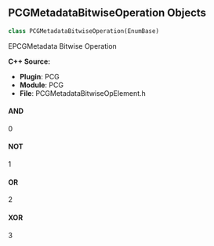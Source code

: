 ## PCGMetadataBitwiseOperation Objects

```python
class PCGMetadataBitwiseOperation(EnumBase)
```

EPCGMetadata Bitwise Operation

**C++ Source:**

- **Plugin**: PCG
- **Module**: PCG
- **File**: PCGMetadataBitwiseOpElement.h

<a id="unreal.PCGMetadataBitwiseOperation.AND"></a>

#### AND

0

<a id="unreal.PCGMetadataBitwiseOperation.NOT"></a>

#### NOT

1

<a id="unreal.PCGMetadataBitwiseOperation.OR"></a>

#### OR

2

<a id="unreal.PCGMetadataBitwiseOperation.XOR"></a>

#### XOR

3

<a id="unreal.PCGMedadataBitwiseOperation"></a>